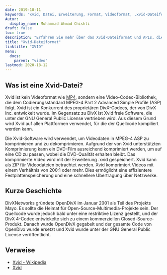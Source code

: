 ```yaml
---
date: 2019-10-11
keywords: "xvid, Datei, Erweiterung, Format, Videoformat, .xvid-Dateiformat, xvid-Dateiformat, .xvid-Erweiterung, xvid-Erweiterung, So öffnen Sie eine xvid-Datei"
Autor:
  display_name: Muhammad Ahmad Chishti
draft: false
toc: true
description: "Erfahren Sie mehr über das Xvid-Dateiformat und APIs, die Xvid-Dateien erstellen und öffnen können"
title: "Xvid-Dateiformat"
linktitle: "XVID"
menu:
  docs:
    parent: "video"
lastmod: 2020-18-12
---
```


## Was ist eine Xvid-Datei? ##

Xvid ist kein Videoformat wie [MP4](/de/video/mp4/), sondern eine Video-Codec-Bibliothek, die dem Codierungsstandard MPEG-4 Part 2 Advanced Simple Profile (ASP) folgt. Xvid ist ein Konkurrent des proprietären DivX-Codecs, der von DivX Inc. entwickelt wurde. Im Gegensatz zu DivX ist Xvid freie Software, die unter der GNU General Public License vertrieben wird. Aus diesem Grund wird Xvid auf allen Plattformen verwendet, für die der Quellcode kompiliert werden kann.

Die Xvid-Software wird verwendet, um Videodaten in MPEG-4 ASP zu komprimieren und zu dekomprimieren. Aufgrund der von Xvid unterstützten Komprimierung kann ein DVD-Film ausreichend komprimiert werden, um auf eine CD zu passen, wobei die DVD-Qualität erhalten bleibt. Das komprimierte Video wird mit der Erweiterung .xvid gespeichert. Xvid kann als ZIP für Videodateien betrachtet werden. Xvid komprimiert Videos mit einem Verhältnis von 200:1 oder mehr. Dies ermöglicht eine effizientere Festplattenspeicherung und eine schnellere Übertragung über Netzwerke.

## Kurze Geschichte ##

DivXNetworks gründete OpenDivX im Januar 2001 als Teil des Projekts Mayo. Es sollte die Heimat für Open-Source-Multimedia-Projekte sein. Der Quellcode wurde jedoch bald unter eine restriktive Lizenz gestellt, und der DivX 4-Codec entwickelte sich zu einem kommerziellen Closed-Source-Produkt. Danach wurde OpenDivX gegabelt und der gesamte Code von OpenDivx wurde ersetzt und Xvid wurde unter der GNU General Public License veröffentlicht.

## Verweise ##

- [Xvid - Wikipedia](https://en.wikipedia.org/wiki/Xvid)
- [Xvid](https://www.xvid.com/)
